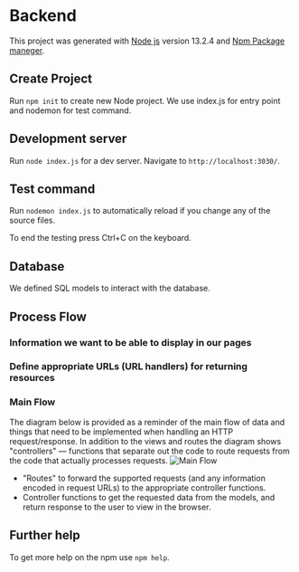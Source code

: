 # Backend

This project was generated with [Node js]() version 13.2.4 and [Npm Package maneger]().

## Create Project

Run `npm init` to create new Node project. We use index.js for entry point and nodemon for test command.

## Development server

Run `node index.js` for a dev server. Navigate to `http://localhost:3030/`. 

## Test command

Run `nodemon index.js` to automatically reload if you change any of the source files.

To end the testing press Ctrl+C on the keyboard.

## Database 
We defined SQL models to interact with the database. 

## Process Flow
 
### Information we want to be able to display in our pages

### Define appropriate URLs (URL handlers) for returning resources

### Main Flow
The diagram below is provided as a reminder of the main flow of data and things that need to be implemented when handling an HTTP request/response. In addition to the views and routes the diagram shows "controllers" — functions that separate out the code to route requests from the code that actually processes requests.
![Main Flow](https://developer.mozilla.org/en-US/docs/Learn/Server-side/Express_Nodejs/routes/mvc_express.png)

* "Routes" to forward the supported requests (and any information encoded in request URLs) to the appropriate controller functions.
* Controller functions to get the requested data from the models, and return response to the user to view in the browser.

## Further help

To get more help on the npm use `npm help`.
